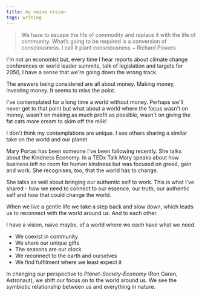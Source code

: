 ```yaml
---
title: my naive vision
tags: writing
---
```


> We have to escape the life of commodity and replace it with the life of community. What’s going to be required is a conversion of consciousness. I call it plant consciousness ~ Richard Powers

I'm not an economist but, every time I hear reports about climate change conferences or world leader summits, talk of legislation and targets for 2050, I have a sense that we're going down the wrong track.

The answers being considered are all about money. Making money, investing money. It seems to miss the point.

I've contemplated for a long time a world without money. Perhaps we'll never get to that point but what about a world where the focus wasn't on money, wasn't on making as much profit as possible, wasn't on giving the fat cats more cream to skim off the milk!

I don't think my contemplations are unique. I see others sharing a similar take on the world and our planet.

Mary Portas has been someone I've been following recently. She talks about the Kindness Economy. In a TEDx Talk Mary speaks about how business left no room for human kindness but was focused on greed, gain and work. She recognises, too, that the world has to change.

She talks as well about bringing our authentic self to work. This is what I've shared - how we need to connect to our essence, our truth, our authentic self and how that could change the world.

When we live a gentle life we take a step back and slow down, which leads us to reconnect with the world around us. And to each other.

I have a vision, naive maybe, of a world where we each have what we need.

-   We coexist in community
-   We share our unique gifts
-   The seasons are our clock
-   We reconnect to the earth and ourselves
-   We find fulfilment where we least expect it

In changing our perspective to _Planet-Society-Economy_ (Ron Garan, Astronaut), we shift our focus on to the world around us. We see the symbiotic relationship between us and everything in nature.